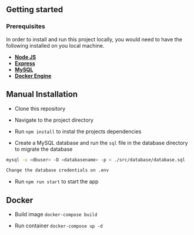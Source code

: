 ## Getting started

### Prerequisites

In order to install and run this project locally, you would need to have the following installed on you local machine.

- [**Node JS**](https://nodejs.org/en/)
- [**Express**](https://expressjs.com/)
- [**MySQL**](https://www.mysql.com/downloads/)
- [**Docker Engine**](https://www.docker.com/)

## Manual Installation

- Clone this repository

- Navigate to the project directory

- Run `npm install` to instal the projects dependencies

- Create a MySQL database and run the `sql` file in the database directory to migrate the database

```sh
mysql -u <dbuser> -D <databasename> -p < ./src/database/database.sql
```

```sh
Change the database credentials on .env
```

- Run `npm run start` to start the app

## Docker

- Build image
`docker-compose build`

- Run container
`docker-compose up -d`
